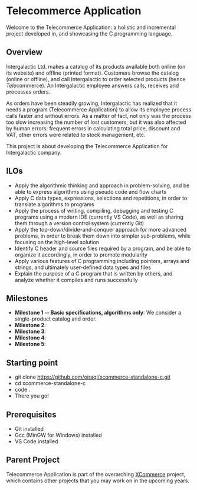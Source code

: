 # Telecommerce Application
Welcome to the Telecommerce Application: a holistic and incremental project developed in, and showcasing the C programming language.

## Overview
Intergalactic Ltd. makes a catalog of its products available both online (on its website) and offline (printed format). Customers browse the catalog (online or offline), and call Intergalactic to order selected products (hence *Tele*commerce). An Intergalactic employee answers calls, receives and processes orders.

As orders have been steadily growing, Intergalactic has realized that it needs a program (Telecommerce Application) to allow its employee process calls faster and without errors. As a matter of fact, not only was the process too slow increasing the number of lost customers, but it was also affected by human errors: frequent errors in calculating total price, discount and VAT, other errors were related to stock management, etc.

This project is about developing the Telecommerce Application for Intergalactic company.

## ILOs
- Apply the algorithmic thinking and approach in problem-solving, and be able to express algorithms using pseudo code and flow charts
- Apply C data types, expressions, selections and repetitions, in order to translate algorithms to programs
- Apply the process of writing, compiling, debugging and testing C programs using a modern IDE (currently VS Code), as well as sharing them through a version control system (currently Git)
- Apply the top-down/divide-and-conquer approach for more advanced problems, in order to break them down into simpler sub-problems, while focusing on the high-level solution
- Identify C header and source files required by a program, and be able to organize it accordingly, in order to promote modularity
- Apply various features of C programming including pointers, arrays and strings, and ultimately user-defined data types and files
- Explain the purpose of a C program that is written by others, and analyze whether it compiles and runs successfully

## Milestones
- **Milestone 1 -- Basic specifications, algorithms only**: We consider a single-product catalog and order.
- **Milestone 2**: 
- **Milestone 3**: 
- **Milestone 4**: 
- **Milestone 5**: 

## Starting point
- git clone https://github.com/oiraqi/xcommerce-standalone-c.git
- cd xcommerce-standalone-c
- code .
- There you go!

## Prerequisites
- Git installed
- Gcc (MinGW for Windows) installed
- VS Code installed

## Parent Project
Telecommerce Application is part of the overarching [XCommerce](https://github.com/oiraqi/xcommerce) project, which contains other projects that you may work on in the upcoming years.
